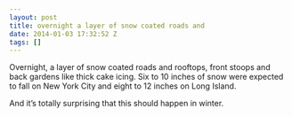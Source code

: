 ```yaml
---
layout: post
title: overnight a layer of snow coated roads and
date: 2014-01-03 17:32:52 Z
tags: []
---
```

Overnight, a layer of snow coated roads and rooftops, front stoops and back gardens like thick cake icing. Six to 10 inches of snow were expected to fall on New York City and eight to 12 inches on Long Island.

And it’s totally surprising that this should happen in winter.

